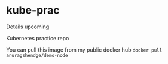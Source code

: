 # kube-prac
Details upcoming

Kubernetes practice repo


You can pull this image from my public docker hub
`docker pull anuragshendge/demo-node`
